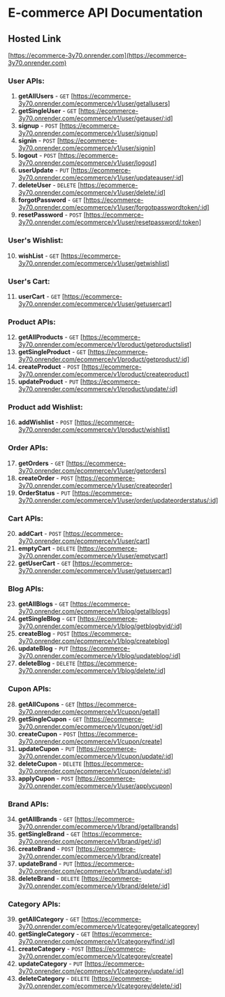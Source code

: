 
# E-commerce API Documentation

## Hosted Link
[https://ecommerce-3y70.onrender.com](https://ecommerce-3y70.onrender.com)

### User APIs:
1. **getAllUsers** - `GET` [https://ecommerce-3y70.onrender.com/ecommerce/v1/user/getallusers]
2. **getSingleUser** - `GET` [https://ecommerce-3y70.onrender.com/ecommerce/v1/user/getauser/:id]
3. **signup** - `POST` [https://ecommerce-3y70.onrender.com/ecommerce/v1/user/signup]
4. **signin** - `POST` [https://ecommerce-3y70.onrender.com/ecommerce/v1/user/signin]
5. **logout** - `POST` [https://ecommerce-3y70.onrender.com/ecommerce/v1/user/logout]
6. **userUpdate** - `PUT` [https://ecommerce-3y70.onrender.com/ecommerce/v1/user/updateauser/:id]
7. **deleteUser** - `DELETE` [https://ecommerce-3y70.onrender.com/ecommerce/v1/user/delete/:id]
8. **forgotPassword** - `GET` [https://ecommerce-3y70.onrender.com/ecommerce/v1/user/forgotpasswordtoken/:id]
9. **resetPassword** - `POST` [https://ecommerce-3y70.onrender.com/ecommerce/v1/user/resetpassword/:token]

### User's Wishlist:
10. **wishList** - `GET` [https://ecommerce-3y70.onrender.com/ecommerce/v1/user/getwishlist]

### User's Cart:
11. **userCart** - `GET` [https://ecommerce-3y70.onrender.com/ecommerce/v1/user/getusercart]

### Product APIs:
12. **getAllProducts** - `GET` [https://ecommerce-3y70.onrender.com/ecommerce/v1/product/getproductslist]
13. **getSingleProduct** - `GET` [https://ecommerce-3y70.onrender.com/ecommerce/v1/product/getproduct/:id]
14. **createProduct** - `POST` [https://ecommerce-3y70.onrender.com/ecommerce/v1/product/createproduct]
15. **updateProduct** - `PUT` [https://ecommerce-3y70.onrender.com/ecommerce/v1/product/update/:id]

### Product add Wishlist:
16. **addWishlist** - `POST` [https://ecommerce-3y70.onrender.com/ecommerce/v1/product/wishlist]

### Order APIs:
17. **getOrders** - `GET` [https://ecommerce-3y70.onrender.com/ecommerce/v1/user/getorders]
18. **createOrder** - `POST` [https://ecommerce-3y70.onrender.com/ecommerce/v1/user/createorder]
19. **OrderStatus** - `PUT` [https://ecommerce-3y70.onrender.com/ecommerce/v1/user/order/updateorderstatus/:id]

### Cart APIs:
20. **addCart** - `POST` [https://ecommerce-3y70.onrender.com/ecommerce/v1/user/cart]
21. **emptyCart** - `DELETE` [https://ecommerce-3y70.onrender.com/ecommerce/v1/user/emptycart]
22. **getUserCart** - `GET` [https://ecommerce-3y70.onrender.com/ecommerce/v1/user/getusercart]

### Blog APIs:
23. **getAllBlogs** - `GET` [https://ecommerce-3y70.onrender.com/ecommerce/v1/blog/getallblogs]
24. **getSingleBlog** - `GET` [https://ecommerce-3y70.onrender.com/ecommerce/v1/blog/getblogbyid/:id]
25. **createBlog** - `POST` [https://ecommerce-3y70.onrender.com/ecommerce/v1/blog/createblog]
26. **updateBlog** - `PUT` [https://ecommerce-3y70.onrender.com/ecommerce/v1/blog/updateblog/:id]
27. **deleteBlog** - `DELETE` [https://ecommerce-3y70.onrender.com/ecommerce/v1/blog/delete/:id]

### Cupon APIs:
28. **getAllCupons** - `GET` [https://ecommerce-3y70.onrender.com/ecommerce/v1/cupon/getall]
29. **getSingleCupon** - `GET` [https://ecommerce-3y70.onrender.com/ecommerce/v1/cupon/get/:id]
30. **createCupon** - `POST` [https://ecommerce-3y70.onrender.com/ecommerce/v1/cupon/create]
31. **updateCupon** - `PUT` [https://ecommerce-3y70.onrender.com/ecommerce/v1/cupon/update/:id]
32. **deleteCupon** - `DELETE` [https://ecommerce-3y70.onrender.com/ecommerce/v1/cupon/delete/:id]
33. **applyCupon** - `POST` [https://ecommerce-3y70.onrender.com/ecommerce/v1/user/applycupon]

### Brand APIs:
34. **getAllBrands** - `GET` [https://ecommerce-3y70.onrender.com/ecommerce/v1/brand/getallbrands]
35. **getSingleBrand** - `GET` [https://ecommerce-3y70.onrender.com/ecommerce/v1/brand/get/:id]
36. **createBrand** - `POST` [https://ecommerce-3y70.onrender.com/ecommerce/v1/brand/create]
37. **updateBrand** - `PUT` [https://ecommerce-3y70.onrender.com/ecommerce/v1/brand/update/:id]
38. **deleteBrand** - `DELETE` [https://ecommerce-3y70.onrender.com/ecommerce/v1/brand/delete/:id]

### Category APIs:
39. **getAllCategory** - `GET` [https://ecommerce-3y70.onrender.com/ecommerce/v1/categorey/getallcategorey]
40. **getSingleCategory** - `GET` [https://ecommerce-3y70.onrender.com/ecommerce/v1/categorey/find/:id]
41. **createCategory** - `POST` [https://ecommerce-3y70.onrender.com/ecommerce/v1/categorey/create]
42. **updateCategory** - `PUT` [https://ecommerce-3y70.onrender.com/ecommerce/v1/categorey/update/:id]
43. **deleteCategory** - `DELETE` [https://ecommerce-3y70.onrender.com/ecommerce/v1/categorey/delete/:id]
